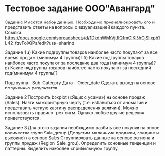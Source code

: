# Тестовое задание ООО"Авангард"
Задание
Имеется набор данных. Необходимо проанализировать его и представить ответы на вопросы с визуализацией каждого пункта. Ссылка: https://docs.google.com/spreadsheets/d/1DkdhWMrVjtflQfmCIKl8hCjSlIxph1L42_fgyFo0QPs/edit?usp=sharing

Задание 1 а) Какие подгруппы товаров наиболее часто покупают за все время продаж (минимум 4 группы)? б) Какие подгруппы товаров наиболее часто покупают за последние два года (минимум 4 группы)? в) Какие подгруппы товаров наиболее часто покупают за последний год(минимум 4 группы)?

Подгруппа – Sub-Category Дата – Order_date Сделать вывод на основе полученных результатов.

Задание 2 Построить boxplot («Ящик с усами») на основе продаж (Sales). Найти мажоритарную черту (т.е. избавиться от аномалий и представить четкую картину распределения величин). Можно использовать правило трех сигм. Однако любые другие решения приветствуются.

Задание 3 Для этого задания необходимо разбить все покупки на энное количество групп Sale_group (Допустим маленькие продажи, средние и высокие) на основе Sales Сгруппировать данные на основе региона и группы продаж (Region, Sale_grou). Определить основные тенденции и паттерны. Выделить наиболее «прибыльную» группу.
